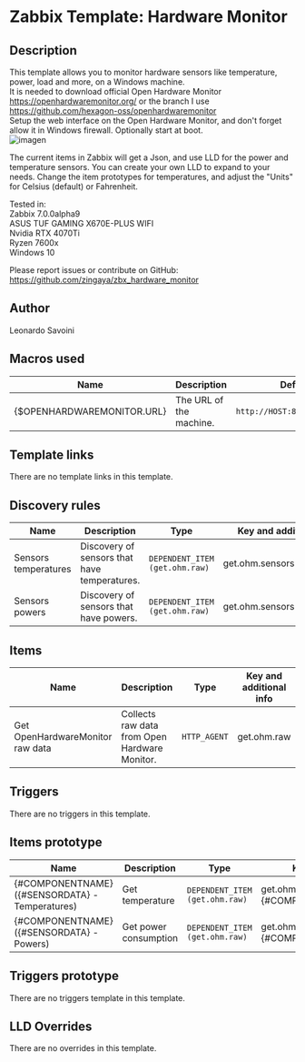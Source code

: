 # Zabbix Template: Hardware Monitor

## Description

This template allows you to monitor hardware sensors like temperature, power, load and more, on a Windows machine.\
It is needed to download official Open Hardware Monitor https://openhardwaremonitor.org/ or the branch I use https://github.com/hexagon-oss/openhardwaremonitor \
Setup the web interface on the Open Hardware Monitor, and don't forget allow it in Windows firewall. Optionally start at boot.\
![imagen](https://github.com/zingaya/zbx_hardware_monitor/assets/19838800/d5656400-cfd5-46f6-b1a3-1455af0f8414)

The current items in Zabbix will get a Json, and use LLD for the power and temperature sensors. You can create your own LLD to expand to your needs.
Change the item prototypes for temperatures, and adjust the "Units" for Celsius (default) or Fahrenheit.

Tested in:\
Zabbix 7.0.0alpha9\
ASUS TUF GAMING X670E-PLUS WIFI\
Nvidia RTX 4070Ti\
Ryzen 7600x\
Windows 10

Please report issues or contribute on GitHub: https://github.com/zingaya/zbx_hardware_monitor

## Author

Leonardo Savoini

## Macros used

|Name|Description|Default|Type|
|----|-----------|-------|----|
|{$OPENHARDWAREMONITOR.URL}|The URL of the machine.|`http://HOST:8086/data.json`|Text macro|

## Template links

There are no template links in this template.

## Discovery rules

|Name|Description|Type|Key and additional info|
|----|-----------|----|-----------------------|
|Sensors temperatures|Discovery of sensors that have temperatures.|`DEPENDENT_ITEM (get.ohm.raw)`|get.ohm.sensors[temperature]|
|Sensors powers|Discovery of sensors that have powers.|`DEPENDENT_ITEM (get.ohm.raw)`|get.ohm.sensors[powers]|

## Items

|Name|Description|Type|Key and additional info|
|----|-----------|----|-----------------------|
|Get OpenHardwareMonitor raw data|Collects raw data from Open Hardware Monitor.|`HTTP_AGENT`|get.ohm.raw|

## Triggers

There are no triggers in this template.

## Items prototype

|Name|Description|Type|Key and additional info|
|----|-----------|----|-----------------------|
|{#COMPONENTNAME} ({#SENSORDATA} - Temperatures)|Get temperature|`DEPENDENT_ITEM (get.ohm.raw)`|get.ohm[{#NODEID},{#COMPONENTNAME},Temperatures]|
|{#COMPONENTNAME} ({#SENSORDATA} - Powers)|Get power consumption|`DEPENDENT_ITEM (get.ohm.raw)`|get.ohm[{#NODEID},{#COMPONENTNAME},Powers]|

## Triggers prototype

There are no triggers template in this template.
 
## LLD Overrides

There are no overrides in this template.
